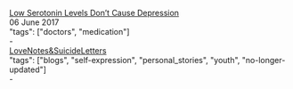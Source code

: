 [Low Serotonin Levels Don’t Cause Depression](https://psychcentral.com/blog/archives/2014/09/13/low-serotonin-levels-dont-cause-depression/)<br />
06 June 2017<br />
"tags": ["doctors", "medication"]<br />
-<br />
[LoveNotes&SuicideLetters](http://lovenotessuicideletters.blogspot.com/)<br />
"tags": ["blogs", "self-expression", "personal_stories", "youth", "no-longer-updated"]<br />
-<br />
